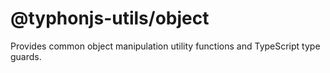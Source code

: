 # @typhonjs-utils/object
Provides common object manipulation utility functions and TypeScript type guards.
